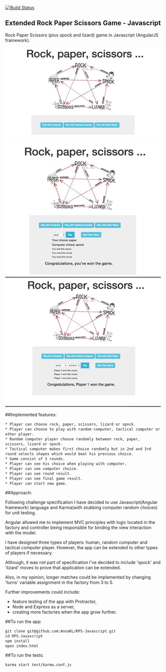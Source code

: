 [![Build Status](https://travis-ci.org/AnnaKL/RPS-Javascript.svg?branch=master)](https://travis-ci.org/AnnaKL/RPS-Javascript)  

## Extended Rock Paper Scissors Game - Javascript

Rock Paper Scissors (plus spock and lizard) game in Javascript (AngularJS framework).

![Picture 1](public/img/screenshot1.png)  ![Picture 2](public/img/screenshot2.png)  ![Picture 3](public/img/screenshot3.png)

##Implemented features:

```
* Player can choose rock, paper, scissors, lizard or spock.
* Player can choose to play with random computer, tactical computer or other player.
* Random computer player choose randomly between rock, paper, scissors, lizard or spock.
* Tactical computer makes first choice randomly but in 2nd and 3rd round selects shapes which would beat his previous choice.
* Game consist of 3 rounds.
* Player can see his choice when playing with computer.
* Player can see computer choice.
* Player can see round result.
* Player can see final game result.
* Player can start new game.
```

##Approach:

Following challenge specification I have decided to use Javascript(Angular framework) language and Karma(with stubbing computer random choices) for unit testing.

Angular allowed me to implement MVC principles with logic located in the factory and controller being responsible for binding the view interaction with the model.

I have designed three types of players: human, random computer and tactical computer player. However, the app can be extended to other types of players if necessary.

Although, it was not part of specification I've decided to include 'spock' and 'lizard' moves to prove that application can be extended.

Also, in my opinion, longer matches could be implemented by changing 'turns' variable assignment in the factory from 3 to 5.

Further improvements could include:
- feature testing of the app with Protractor,
- Node and Express as a server,
- creating more factories when the app grow further.

##To run the app:

```
git clone git@github.com:AnnaKL/RPS-Javascript.git
cd RPS-Javascript
npm install
open index.html
```

##To run the tests:

```
karma start test/karma.conf.js
```
